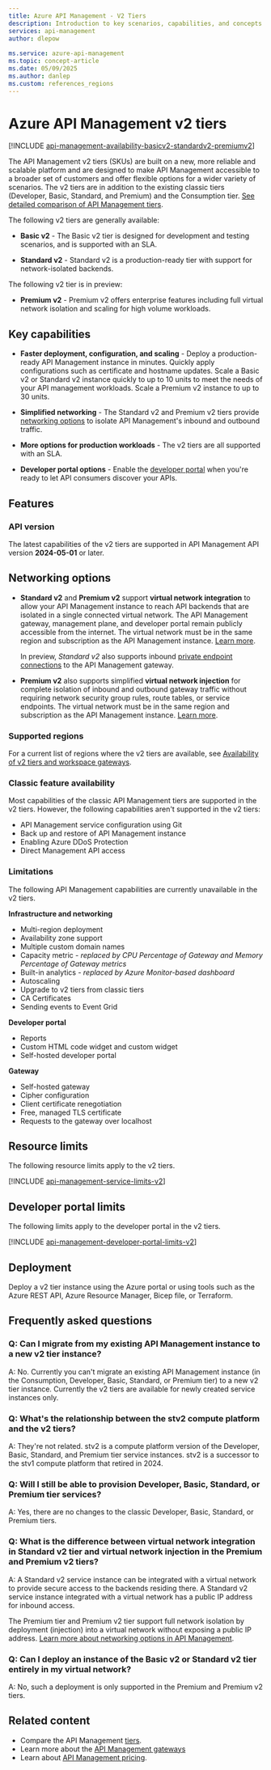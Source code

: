```yaml
---
title: Azure API Management - V2 Tiers
description: Introduction to key scenarios, capabilities, and concepts of the v2 tiers (SKUs) of the Azure API Management service. 
services: api-management
author: dlepow
 
ms.service: azure-api-management
ms.topic: concept-article
ms.date: 05/09/2025
ms.author: danlep
ms.custom: references_regions
---
```


# Azure API Management v2 tiers

[!INCLUDE [api-management-availability-basicv2-standardv2-premiumv2](../../includes/api-management-availability-basicv2-standardv2-premiumv2.md)]

The API Management v2 tiers (SKUs) are built on a new, more reliable and scalable platform and are designed to make API Management accessible to a broader set of customers and offer flexible options for a wider variety of scenarios. The v2 tiers are in addition to the existing classic tiers (Developer, Basic, Standard, and Premium) and the Consumption tier. [See detailed comparison of API Management tiers](api-management-features.md).

The following v2 tiers are generally available:

* **Basic v2** - The Basic v2 tier is designed for development and testing scenarios, and is supported with an SLA.

* **Standard v2** - Standard v2 is a production-ready tier with support for network-isolated backends.

The following v2 tier is in preview:

* **Premium v2** - Premium v2 offers enterprise features including full virtual network isolation and scaling for high volume workloads.

## Key capabilities

* **Faster deployment, configuration, and scaling** - Deploy a production-ready API Management instance in minutes. Quickly apply configurations such as certificate and hostname updates. Scale a Basic v2 or Standard v2 instance quickly to up to 10 units to meet the needs of your API management workloads. Scale a Premium v2 instance to up to 30 units.

* **Simplified networking** - The Standard v2 and Premium v2 tiers provide [networking options](#networking-options) to isolate API Management's inbound and outbound traffic.

* **More options for production workloads** - The v2 tiers are all supported with an SLA. 

* **Developer portal options** - Enable the [developer portal](api-management-howto-developer-portal.md) when you're ready to let API consumers discover your APIs. 


## Features

### API version

The latest capabilities of the v2 tiers are supported in API Management API version **2024-05-01** or later.

## Networking options

* **Standard v2** and **Premium v2** support **virtual network integration** to allow your API Management instance to reach API backends that are isolated in a single connected virtual network. The API Management gateway, management plane, and developer portal remain publicly accessible from the internet. The virtual network must be in the same region and subscription as the API Management instance. [Learn more](integrate-vnet-outbound.md).

    In preview, *Standard v2* also supports inbound [private endpoint connections](private-endpoint.md) to the API Management gateway.

* **Premium v2** also supports simplified **virtual network injection** for complete isolation of inbound and outbound gateway traffic without requiring network security group rules, route tables, or service endpoints. The virtual network must be in the same region and subscription as the API Management instance. [Learn more](inject-vnet-v2.md).

### Supported regions

For a current list of regions where the v2 tiers are available, see [Availability of v2 tiers and workspace gateways](api-management-region-availability.md).

### Classic feature availability

Most capabilities of the classic API Management tiers are supported in the v2 tiers. However, the following capabilities aren't supported in the v2 tiers:

* API Management service configuration using Git
* Back up and restore of API Management instance
* Enabling Azure DDoS Protection
* Direct Management API access

### Limitations

The following API Management capabilities are currently unavailable in the v2 tiers.

**Infrastructure and networking**
* Multi-region deployment 
* Availability zone support
* Multiple custom domain names 
* Capacity metric - *replaced by CPU Percentage of Gateway and Memory Percentage of Gateway metrics*
* Built-in analytics - *replaced by Azure Monitor-based dashboard*
* Autoscaling
* Upgrade to v2 tiers from classic tiers 
* CA Certificates
* Sending events to Event Grid

**Developer portal**
* Reports
* Custom HTML code widget and custom widget
* Self-hosted developer portal

**Gateway**
* Self-hosted gateway
* Cipher configuration
* Client certificate renegotiation
* Free, managed TLS certificate
* Requests to the gateway over localhost

## Resource limits

The following resource limits apply to the v2 tiers.

[!INCLUDE [api-management-service-limits-v2](../../includes/api-management-service-limits-v2.md)]

## Developer portal limits

The following limits apply to the developer portal in the v2 tiers.

[!INCLUDE [api-management-developer-portal-limits-v2](../../includes/api-management-developer-portal-limits-v2.md)]

## Deployment

Deploy a v2 tier instance using the Azure portal or using tools such as the Azure REST API, Azure Resource Manager, Bicep file, or Terraform.

## Frequently asked questions

### Q: Can I migrate from my existing API Management instance to a new v2 tier instance?

A: No. Currently you can't migrate an existing API Management instance (in the Consumption, Developer, Basic, Standard, or Premium tier) to a new v2 tier instance. Currently the v2 tiers are available for newly created service instances only.

### Q: What's the relationship between the stv2 compute platform and the v2 tiers?

A: They're not related. stv2 is a compute platform version of the Developer, Basic, Standard, and Premium tier service instances. stv2 is a successor to the stv1 compute platform that retired in 2024.

### Q: Will I still be able to provision Developer, Basic, Standard, or Premium tier services? 

A: Yes, there are no changes to the classic Developer, Basic, Standard, or Premium tiers. 

### Q: What is the difference between virtual network integration in Standard v2 tier and virtual network injection in the Premium and Premium v2 tiers? 

A: A Standard v2 service instance can be integrated with a virtual network to provide secure access to the backends residing there. A Standard v2 service instance integrated with a virtual network has a public IP address for inbound access. 

The Premium tier and Premium v2 tier support full network isolation by deployment (injection) into a virtual network without exposing a public IP address. [Learn more about networking options in API Management](virtual-network-concepts.md). 

### Q: Can I deploy an instance of the Basic v2 or Standard v2 tier entirely in my virtual network? 

A: No, such a deployment is only supported in the Premium and Premium v2 tiers. 

## Related content

* Compare the API Management [tiers](api-management-features.md).
* Learn more about the [API Management gateways](api-management-gateways-overview.md)
* Learn about [API Management pricing](https://azure.microsoft.com/pricing/details/api-management/).
